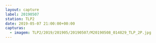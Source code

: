```yaml
---
layout: capture
label: 20190507
station: TLP2
date: 2019-05-07 21:00:00+00:00
capturas:
  - imagem: TLP2/2019/201905/20190507/M20190508_014829_TLP_2P.jpg
---
```


